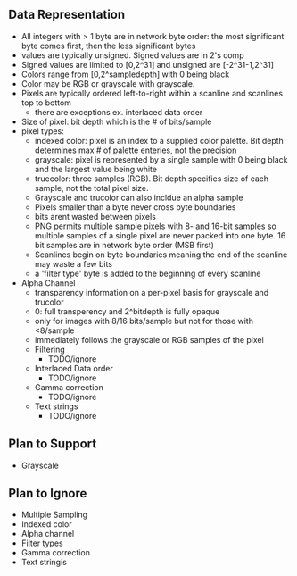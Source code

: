 ## Data Representation
- All integers with > 1 byte are in network byte order: the most significant byte comes first, then the less significant bytes
- values are typically unsigned. Signed values are in 2's comp
- Signed values are limited to [0,2^31] and unsigned are [-2^31-1,2^31]
- Colors range from [0,2^sampledepth] with 0 being black
- Color may be RGB or grayscale with grayscale.
- Pixels are typically ordered left-to-right within a scanline and scanlines top to bottom
    - there are exceptions ex. interlaced data order
- Size of pixel: bit depth which is the # of bits/sample
- pixel types:
    - indexed color: pixel is an index to a supplied color palette. Bit depth determines max # of palette enteries, not the precision
    - grayscale: pixel is represented by a single sample with 0 being black and the largest value being white
    - truecolor: three samples (RGB). Bit depth specifies size of each sample, not the total pixel size.
    - Grayscale and trucolor can also incldue an alpha sample
    - Pixels smaller than a byte never cross byte boundaries
    - bits arent wasted between pixels
    - PNG permits multiple sample pixels with 8- and 16-bit samples so multiple samples of a single pixel are never packed into one byte. 16 bit samples are in network byte order (MSB first)
    - Scanlines begin on byte boundaries meaning the end of the scanline may waste a few bits
    - a 'filter type' byte is added to the beginning of every scanline
- Alpha Channel
    - transparency information on a per-pixel basis for grayscale and trucolor
    - 0: full transperency and 2^bitdepth is fully opaque
    - only for images with 8/16 bits/sample but not for those with <8/sample
    - immediately follows the grayscale or RGB samples of the pixel
    - Filtering
        - TODO/ignore
    - Interlaced Data order
        - TODO/ignore
    - Gamma correction
        - TODO/ignore
    - Text strings
        - TODO/ignore
    

## Plan to Support
- Grayscale

## Plan to Ignore
- Multiple Sampling
- Indexed color
- Alpha channel
- Filter types
- Gamma correction
- Text stringis